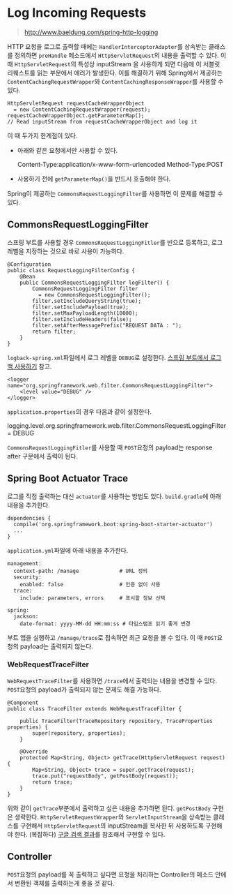# Log Incoming Requests

> <http://www.baeldung.com/spring-http-logging>

HTTP 요청을 로그로 출력할 때에는 `HandlerInterceptorAdapter`를 상속받는 클래스를 정의하면 `preHandle` 메소드에서 `HttpServletRequest`의 내용을 출력할 수 있다. 이 때 `HttpServletRequest`의 특성상 inputStream 을 사용하게 되면 다음에 이 서블릿 리퀘스트를 읽는 부분에서 에러가 발생한다. 이를 해결하기 위해 Spring에서 제공하는 `ContentCachingRequestWrapper`와 `ContentCachingResponseWrapper`를 사용할 수 있다.

    HttpServletRequest requestCacheWrapperObject
      = new ContentCachingRequestWrapper(request);
    requestCacheWrapperObject.getParameterMap();
    // Read inputStream from requestCacheWrapperObject and log it

이 때 두가지 한계점이 있다.

- 아래와 같은 요청에서만 사용할 수 있다.

    Content-Type:application/x-www-form-urlencoded
    Method-Type:POST

- 사용하기 전에 `getParameterMap()`을 반드시 호출해야 한다.

Spring이 제공하는 `CommonsRequestLoggingFilter`를 사용하면 이 문제를 해결할 수 있다.

## CommonsRequestLoggingFilter

스프링 부트를 사용할 경우 `CommonsRequestLoggingFitler`를 빈으로 등록하고, 로그 레벨을 지정하는 것으로 바로 사용이 가능하다.

    @Configuration
    public class RequestLoggingFilterConfig {
        @Bean
        public CommonsRequestLoggingFilter logFilter() {
            CommonsRequestLoggingFilter filter
              = new CommonsRequestLoggingFilter();
            filter.setIncludeQueryString(true);
            filter.setIncludePayload(true);
            filter.setMaxPayloadLength(10000);
            filter.setIncludeHeaders(false);
            filter.setAfterMessagePrefix("REQUEST DATA : ");
            return filter;
        }
    }

`logback-spring.xml`파일에서 로그 레벨을 `DEBUG`로 설정한다. [스프링 부트에서 로그백 사용하기](boot-logback.md) 참고.

    <logger name="org.springframework.web.filter.CommonsRequestLoggingFilter">
        <level value="DEBUG" />
    </logger>

`application.properties`의 경우 다음과 같이 설정한다.

  logging.level.org.springframework.web.filter.CommonsRequestLoggingFilter=
    DEBUG

`CommonsRequestLoggingFitler`를 사용할 때 `POST`요청의 payload는 response after 구문에서 출력이 된다.

## Spring Boot Actuator Trace

로그를 직접 출력하는 대신 `actuator`를 사용하는 방법도 있다. `build.gradle`에 아래 내용을 추가한다.

    dependencies {
      compile('org.springframework.boot:spring-boot-starter-actuator')
      ...
    }

`application.yml`파일에 아래 내용을 추가한다.

    management:
      context-path: /manage             # URL 정의
      security:
        enabled: false                  # 인증 없이 사용
      trace:
        include: parameters, errors     # 표시할 정보 선택

    spring:
      jackson:
        date-format: yyyy-MM-dd HH:mm:ss # 타임스탬프 읽기 좋게 변경

부트 앱을 실행하고 `/manage/trace`로 접속하면 최근 요청을 볼 수 있다. 이 때 `POST`요청의 payload는 출력되지 않는다.

### WebRequestTraceFilter

`WebRequestTraceFilter`를 사용하면 `/trace`에서 출력되는 내용을 변경할 수 있다. `POST`요청의 payload가 출력되지 않는 문제도 해결 가능하다.

    @Component
    public class TraceFilter extends WebRequestTraceFilter {

        public TraceFilter(TraceRepository repository, TraceProperties properties) {
            super(repository, properties);
        }

        @Override
        protected Map<String, Object> getTrace(HttpServletRequest request) {
            Map<String, Object> trace = super.getTrace(request);
            trace.put("requestBody", getPostBody(request));
            return trace;
        }
    }

위와 같이 `getTrace`부분에서 출력하고 싶은 내용을 추가하면 된다. `getPostBody` 구현은 생략한다. `HttpServletRequestWrapper`와 `ServletInputStream`을 상속받는 클래스를 구현해서 `HttpServletRequest`의 inputStream을 복사한 뒤 사용하도록 구현해야 한다. (복잡하다) [구글 검색 결과](https://www.google.co.kr/search?q=read+httpservletrequest+inputstream+multiple)를 참조해서 구현할 수 있다.

## Controller

`POST`요청의 payload를 꼭 출력하고 싶다면 요청을 처리하는 Controller의 메소드 안에서 변환된 객체를 출력하는게 좋을 것 같다.